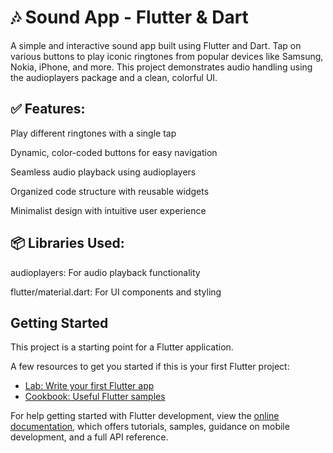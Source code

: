 # 🎶 Sound App - Flutter & Dart
A simple and interactive sound app built using Flutter and Dart. Tap on various buttons to play iconic ringtones from popular devices like Samsung, Nokia, iPhone, and more. This project demonstrates audio handling using the audioplayers package and a clean, colorful UI.

## ✅ Features:
Play different ringtones with a single tap

Dynamic, color-coded buttons for easy navigation

Seamless audio playback using audioplayers

Organized code structure with reusable widgets

Minimalist design with intuitive user experience

## 📦 Libraries Used:
audioplayers: For audio playback functionality

flutter/material.dart: For UI components and styling

## Getting Started

This project is a starting point for a Flutter application.

A few resources to get you started if this is your first Flutter project:

- [Lab: Write your first Flutter app](https://docs.flutter.dev/get-started/codelab)
- [Cookbook: Useful Flutter samples](https://docs.flutter.dev/cookbook)

For help getting started with Flutter development, view the
[online documentation](https://docs.flutter.dev/), which offers tutorials,
samples, guidance on mobile development, and a full API reference.
